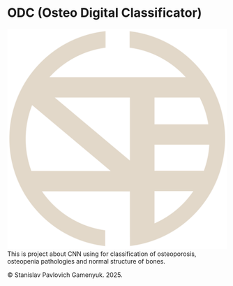 # ODC (Osteo Digital Classificator)
![example workflow](https://github.com/Stan-create/ODC/blob/main/ODC%20logo.png)
This is project about CNN using for classification of osteoporosis, osteopenia pathologies and normal structure of bones.

© Stanislav Pavlovich Gamenyuk. 2025.
